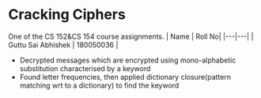 # Cracking Ciphers
One of the CS 152&CS 154 course assignments.
| Name | Roll No|
|---|---|
| Guttu Sai Abhishek        | 180050036 |
* Decrypted messages which are encrypted using mono-alphabetic substitution characterised by a keyword
* Found letter frequencies, then applied dictionary closure(pattern matching wrt to a dictionary) to find the keyword  
